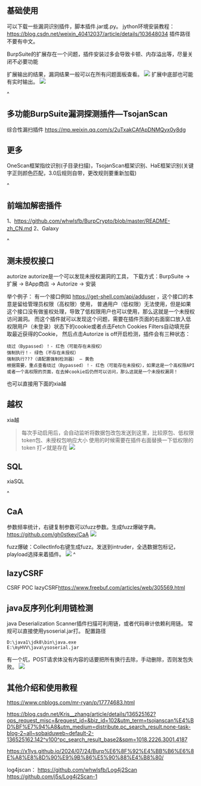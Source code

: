 ## **基础使用**
可以下载一些漏洞识别插件，脚本插件.jar或.py。
jython环境安装教程：<https://blog.csdn.net/weixin_40412037/article/details/103648034>
插件路径不要有中文。

BurpSuite的扩展存在一个问题，插件安装过多会导致卡顿、内存溢出等，尽量关闭不必要功能

扩展输出的结果，漏洞结果一般可以在所有问题面板查看。
![](.topwrite/assets/image_1728653253302.png)
扩展中底部也可能有实时输出。
![](.topwrite/assets/image_1728653519014.png)

^
## **多功能BurpSuite漏洞探测插件—TsojanScan**
综合性漏扫插件
<https://mp.weixin.qq.com/s/2uTxakCAfApDNMQyx0y8dg>

## **更多**
OneScan框架指纹识别(子目录扫描)，TsojanScan框架识别、HaE框架识别(关键字正则颜色匹配，3.0后规则自带，更改规则要重新加载)

^
## **前端加解密插件**
1、<https://github.com/whwlsfb/BurpCrypto/blob/master/README-zh_CN.md>
2、Galaxy


^
## **测未授权接口**
autorize
autorize是一个可以发现未授权漏洞的工具，
下载方式：BurpSuite -> 扩展 -> BApp商店 -> Autorize -> 安装

举个例子：
有一个接口例如 https://get-shell.com/api/adduser ，这个接口的本意是留给管理员权限（高权限）使用，
普通用户（低权限）无法使用，但是如果这个接口没有做鉴权处理，导致了低权限用户也可以使用，那么这就是一个未授权访问漏洞。
而这个插件就可以发现这个问题，需要在插件页面的右面窗口放入低权限用户（未登录）状态下的cookie或者点击Fetch Cookies Filters自动填充获取最近获得的Cookie，
然后点击Autorize is off开启检测，插件会有三种状态：
```
绕过（Bypassed）！- 红色（可能存在未授权）
强制执行！- 绿色（不存在未授权）
强制执行???（请配置强制检测器） – 黄色
根据需要，重点查看绕过（Bypassed）！- 红色（可能存在未授权），如果这是一个高权限API或者一个高权限的页面，在去掉cookie后仍然可以访问，那么这就是一个未授权漏洞！
```
也可以直接用下面的xia越

## **越权**
xia越
>每次手动启用后，会自动监听将数据包改包发送到这里，比较原包、低权限token包、未授权包响应大小
>使用的时候需要在插件右面替换一下低权限的token
>打✓就是存在
![](.topwrite/assets/image_1728610883942.png)

## **SQL**
xiaSQL

^
## **CaA**
参数频率统计，右键复制参数可以fuzz参数。生成fuzz爆破字典。
<https://github.com/gh0stkey/CaA>
![](.topwrite/assets/image_1743175635653.png)

fuzz爆破：Collectlnfo右键生成fuzz。发送到intruder，全选数据包标记，playload选择来着插件。
![](.topwrite/assets/image_1743176139794.png)
^
## **lazyCSRF**
CSRF POC
lazyCSRF<https://www.freebuf.com/articles/web/305569.html>

## **java反序列化利用链检测**
java Deserialization Scanner插件扫描可利用链，或者代码审计依赖利用链。
常规可以直接使用ysoserial.jar打。
配置路径
```
D:\java1\jdk8\bin\java.exe
E:\myHVV\java\ysoserial.jar
```
有一个坑，POST请求体没有内容的话要把所有换行去除，手动删除，否则发包失败。
![](.topwrite/assets/image_1728616255488.png)


## **其他介绍和使用教程**
<https://www.cnblogs.com/mr-ryan/p/17774683.html>

<https://blog.csdn.net/Kris__zhang/article/details/136525162?ops_request_misc=&request_id=&biz_id=102&utm_term=tsojanscan%E4%BD%BF%E7%94%A8&utm_medium=distribute.pc_search_result.none-task-blog-2~all~sobaiduweb~default-2-136525162.142^v100^pc_search_result_base2&spm=1018.2226.3001.4187>

<https://x1lys.github.io/2024/07/24/Burp%E6%8F%92%E4%BB%B6%E6%8E%A8%E8%8D%90%E9%9B%86%E5%90%88%E4%B8%80/>

log4jscan：
<https://github.com/whwlsfb/Log4j2Scan>
<https://github.com/j5s/Log4j2Scan-1>